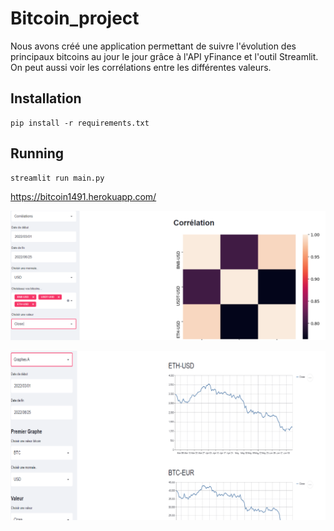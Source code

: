 # Bitcoin_project
Nous avons créé une application permettant de suivre l'évolution des principaux bitcoins au jour le jour grâce à l'API yFinance et l'outil Streamlit. On peut aussi voir les corrélations entre les différentes valeurs.

## Installation

```
pip install -r requirements.txt
```

## Running 

```
streamlit run main.py
```

https://bitcoin1491.herokuapp.com/

![img6](./images/bitcoin1.png)

![img5](./images/bitcoin2.png)
